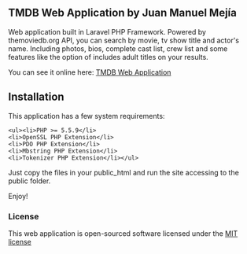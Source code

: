 ## TMDB Web Application by Juan Manuel Mejía

Web application built in Laravel PHP Framework.
Powered by <a ref="https://www.themoviedb.org/">themoviedb.org</a> API, you can search by movie, tv show title and actor's name. 
Including photos, bios, complete cast list, crew list and some features like the option of includes adult titles on your results.

You can see it online here: <a href="http://blaucastmedia.com/tmdbjm/public/">TMDB Web Application</a>

## Installation

This application has a few system requirements:

    <ul><li>PHP >= 5.5.9</li>
    <li>OpenSSL PHP Extension</li>
    <li>PDO PHP Extension</li>
    <li>Mbstring PHP Extension</li>
    <li>Tokenizer PHP Extension</li></ul>

Just copy the files in your public_html and run the site accessing to the public folder.

Enjoy!

### License

This web application is open-sourced software licensed under the [MIT license](http://opensource.org/licenses/MIT)
